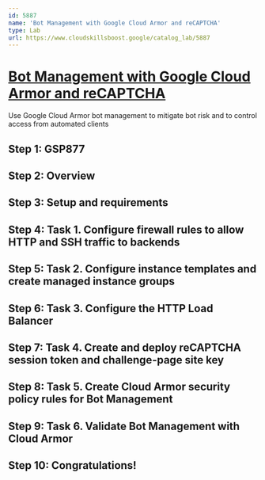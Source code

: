 ```yaml
---
id: 5887
name: 'Bot Management with Google Cloud Armor and reCAPTCHA'
type: Lab
url: https://www.cloudskillsboost.google/catalog_lab/5887
---
```


# [Bot Management with Google Cloud Armor and reCAPTCHA](https://www.cloudskillsboost.google/catalog_lab/5887)

Use Google Cloud Armor bot management to mitigate bot risk and to control access from automated clients

## Step 1: GSP877

## Step 2: Overview

## Step 3: Setup and requirements

## Step 4: Task 1. Configure firewall rules to allow HTTP and SSH traffic to backends

## Step 5: Task 2. Configure instance templates and create managed instance groups

## Step 6: Task 3. Configure the HTTP Load Balancer

## Step 7: Task 4. Create and deploy reCAPTCHA session token and challenge-page site key

## Step 8: Task 5. Create Cloud Armor security policy rules for Bot Management

## Step 9: Task 6. Validate Bot Management with Cloud Armor

## Step 10: Congratulations!

